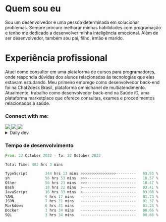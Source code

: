 # Quem sou eu
Sou um desenvolvedor e uma pessoa determinada em solucionar problemas. Sempre procuro melhorar minhas habilidades com programação e tenho me dedicado a desenvolver minha inteligência emocional. Além de ser desenvolvedor, também sou pai, filho, irmão e marido.

# Experiência profissional
Atuei como consultor em uma plataforma de cursos para programadores, onde respondia dúvidas dos alunos relacionadas às tecnologias que eles estavam estudando.
Meu primeiro emprego como desenvolvedor back-end foi na Chat2desk Brasil, plataforma omnichanel de multiatendimento.
Atualmente, trabalho como desenvolvedor back-end na Saúde iD, uma plataforma marketplace que oferece consultas, exames e procedimentos relacionados à saúde.

### Connect with me:
<a href="https://www.linkedin.com/in/theusmoreira" target="_blank" >
<img src="https://img.shields.io/badge/linkedin-%230077B5.svg?&style=for-the-badge&logo=linkedin&logoColor=white ">
</a>
<a href="https://www.instagram.com/matheus.s.moreira/" target="_blank">
<img src="https://img.shields.io/badge/instagram-%23E4405F.svg?&style=for-the-badge&logo=instagram&logoColor=white">
</a>
<a href="mailto:matheussm301@gmail.com"  target="_blank">
<img src="https://img.shields.io/badge/gmail-%23E4405F.svg?&style=for-the-badge&logo=gmail&logoColor=white">
</a>


<details>
  <summary>Daily dev </summary>
<p>
  <a href="https://app.daily.dev/matheussantos"><img src="https://github.com/matheus-santos-moreira/matheus-santos-moreira/blob/master/devcard.svg" width="200" alt="Matheus Santos's Dev Card"/></a>
 </p>
</details>

<h3>Tempo de desenvolvimento</h3>

<!--START_SECTION:waka-->

```rust
From: 22 October 2022 - To: 22 October 2023

Total Time: 482 hrs 3 mins

TypeScript        344 hrs 13 mins >>>>>>>>>>>>>>>>---------   63.93 %
sh                56 hrs 53 mins  >>>----------------------   10.57 %
Other             56 hrs 23 mins  >>>----------------------   10.47 %
Bash              18 hrs 22 mins  >------------------------   03.41 %
JavaScript        16 hrs 33 mins  >------------------------   03.08 %
YAML              9 hrs 17 mins   -------------------------   01.73 %
JSON              7 hrs 21 mins   -------------------------   01.37 %
Markdown          6 hrs 41 mins   -------------------------   01.24 %
Docker            3 hrs 34 mins   -------------------------   00.66 %
SQL               3 hrs 34 mins   -------------------------   00.66 %
```

<!--END_SECTION:waka-->
